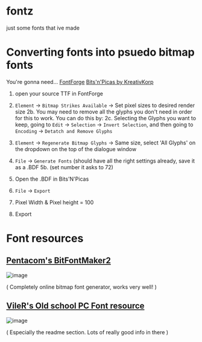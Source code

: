 # fontz
just some fonts that ive made

# Converting fonts into psuedo bitmap fonts
You're gonna need...
[FontForge](https://fontforge.org/en-US/)
[Bits'n'Picas by KreativKorp](https://github.com/kreativekorp/bitsnpicas)

1. open your source TTF in FontForge
2. `Element` -> `Bitmap Strikes Available` -> Set pixel sizes to desired render size
   2b. You may need to remove all the glyphs you don't need in order for this to work. You can do this by:
   2c. Selecting the Glyphs you want to keep, going to `Edit` -> `Selection` -> `Invert Selection`, and then going to `Encoding` -> `Detatch and Remove Glyphs`
4. `Element` -> `Regenerate Bitmap Glyphs` -> Same size, select 'All Glyphs' on the dropdown on the top of the dialogue window
5. `File` -> `Generate Fonts` (should have all the right settings already, save it as a .BDF
   5b. (set number it asks to 72)

7. Open the .BDF in Bits'N'Picas
8. `File` -> `Export`
9. Pixel Width & Pixel height = 100
10. Export

# Font resources

## [Pentacom's BitFontMaker2](https://www.pentacom.jp/pentacom/bitfontmaker2/)
![image](https://github.com/user-attachments/assets/e0614d70-0230-425c-9936-0a5718f2e9a2)

( Completely online bitmap font generator, works very well! )

## [VileR's Old school PC Font resource](https://int10h.org/oldschool-pc-fonts/)
![image](https://github.com/user-attachments/assets/9bd8e8c2-ebc1-4055-a5d2-d625a4ef469a)

( Especially the readme section. Lots of really good info in there )
